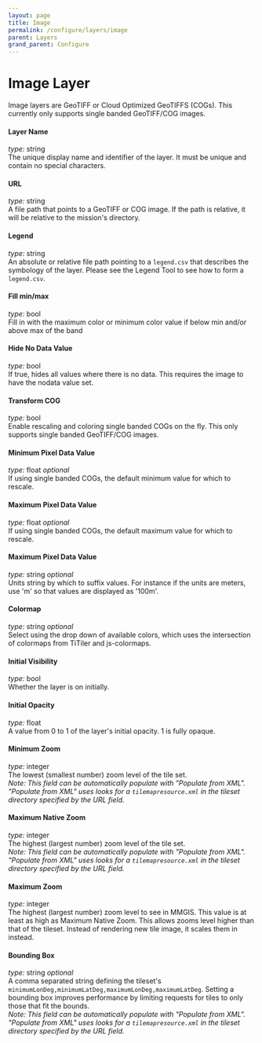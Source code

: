 ```yaml
---
layout: page
title: Image 
permalink: /configure/layers/image
parent: Layers
grand_parent: Configure
---
```


# Image  Layer

Image layers are GeoTIFF or Cloud Optimized GeoTIFFS (COGs). This currently only supports single banded GeoTIFF/COG images.

#### Layer Name

_type:_ string  
The unique display name and identifier of the layer. It must be unique and contain no special characters.

#### URL

_type:_ string  
A file path that points to a GeoTIFF or COG image. If the path is relative, it will be relative to the mission's directory.

#### Legend

_type:_ string  
An absolute or relative file path pointing to a `legend.csv` that describes the symbology of the layer. Please see the Legend Tool to see how to form a `legend.csv`.

#### Fill min/max

_type:_ bool  
Fill in with the maximum color or minimum color value if below min and/or above max of the band

#### Hide No Data Value

_type:_ bool  
If true, hides all values where there is no data. This requires the image to have the nodata value set. 

#### Transform COG

_type:_ bool  
Enable rescaling and coloring single banded COGs on the fly. This only supports single banded GeoTIFF/COG images.

#### Minimum Pixel Data Value

_type:_ float _optional_  
If using single banded COGs, the default minimum value for which to rescale.

#### Maximum Pixel Data Value

_type:_ float _optional_  
If using single banded COGs, the default maximum value for which to rescale.

#### Maximum Pixel Data Value

_type:_ string _optional_  
Units string by which to suffix values. For instance if the units are meters, use 'm' so that values are displayed as '100m'.

#### Colormap 

_type:_ string _optional_  
Select using the drop down of available colors, which uses the intersection of colormaps from TiTiler  and js-colormaps.

#### Initial Visibility

_type:_ bool  
Whether the layer is on initially.

#### Initial Opacity

_type:_ float  
A value from 0 to 1 of the layer's initial opacity. 1 is fully opaque.

#### Minimum Zoom

_type:_ integer  
The lowest (smallest number) zoom level of the tile set.  
_Note: This field can be automatically populate with "Populate from XML". "Populate from XML" uses looks for a `tilemapresource.xml` in the tileset directory specified by the URL field._

#### Maximum Native Zoom

_type:_ integer  
The highest (largest number) zoom level of the tile set.  
_Note: This field can be automatically populate with "Populate from XML". "Populate from XML" uses looks for a `tilemapresource.xml` in the tileset directory specified by the URL field._

#### Maximum Zoom

_type:_ integer  
The highest (largest number) zoom level to see in MMGIS. This value is at least as high as Maximum Native Zoom. This allows zooms level higher than that of the tileset. Instead of rendering new tile image, it scales them in instead.

#### Bounding Box

_type:_ string _optional_  
A comma separated string defining the tileset's `minimumLonDeg,minimumLatDeg,maximumLonDeg,maximumLatDeg`. Setting a bounding box improves performance by limiting requests for tiles to only those that fit the bounds.  
_Note: This field can be automatically populate with "Populate from XML". "Populate from XML" uses looks for a `tilemapresource.xml` in the tileset directory specified by the URL field._
